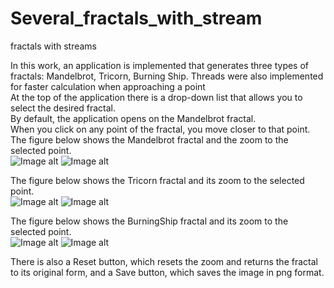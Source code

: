 # Several_fractals_with_stream
fractals with streams

In this work, an application is implemented that generates three types of fractals: Mandelbrot, Tricorn, Burning Ship. Threads were also implemented for faster calculation when approaching a point <br/>
At the top of the application there is a drop-down list that allows you to select the desired fractal. <br/>
By default, the application opens on the Mandelbrot fractal. <br/>
When you click on any point of the fractal, you move closer to that point. <br/>
The figure below shows the Mandelbrot fractal and the zoom to the selected point. <br/>
![Image alt](https://github.com/Marakuia/Several_fractals_with_stream/blob/main/image_result/mandelbrot.jpeg)
![Image alt](https://github.com/Marakuia/Several_fractals_with_stream/blob/main/image_result/mandelbrot_zoom.jpeg)<br/>

The figure below shows the Tricorn fractal and its zoom to the selected point. <br/>
![Image alt](https://github.com/Marakuia/Several_fractals_with_stream/blob/main/image_result/tricorn.jpeg)
![Image alt](https://github.com/Marakuia/Several_fractals_with_stream/blob/main/image_result/tricorn_zoom.jpeg)

The figure below shows the BurningShip fractal and its zoom to the selected point. <br/>
![Image alt](https://github.com/Marakuia/Several_fractals_with_stream/blob/main/image_result/burningShip.jpeg)
![Image alt](https://github.com/Marakuia/Several_fractals_with_stream/blob/main/image_result/burningShip_zoom.jpeg)

There is also a Reset button, which resets the zoom and returns the fractal to its original form, and a Save button, which saves the image in png format.

